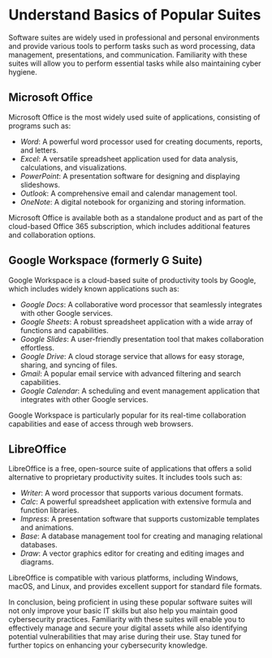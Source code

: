 # Understand Basics of Popular Suites

Software suites are widely used in professional and personal environments and provide various tools to perform tasks such as word processing, data management, presentations, and communication. Familiarity with these suites will allow you to perform essential tasks while also maintaining cyber hygiene.

## Microsoft Office

Microsoft Office is the most widely used suite of applications, consisting of programs such as:

- _Word_: A powerful word processor used for creating documents, reports, and letters.
- _Excel_: A versatile spreadsheet application used for data analysis, calculations, and visualizations.
- _PowerPoint_: A presentation software for designing and displaying slideshows.
- _Outlook_: A comprehensive email and calendar management tool.
- _OneNote_: A digital notebook for organizing and storing information.

Microsoft Office is available both as a standalone product and as part of the cloud-based Office 365 subscription, which includes additional features and collaboration options.

## Google Workspace (formerly G Suite)

Google Workspace is a cloud-based suite of productivity tools by Google, which includes widely known applications such as:

- _Google Docs_: A collaborative word processor that seamlessly integrates with other Google services.
- _Google Sheets_: A robust spreadsheet application with a wide array of functions and capabilities.
- _Google Slides_: A user-friendly presentation tool that makes collaboration effortless.
- _Google Drive_: A cloud storage service that allows for easy storage, sharing, and syncing of files.
- _Gmail_: A popular email service with advanced filtering and search capabilities.
- _Google Calendar_: A scheduling and event management application that integrates with other Google services.

Google Workspace is particularly popular for its real-time collaboration capabilities and ease of access through web browsers.

## LibreOffice

LibreOffice is a free, open-source suite of applications that offers a solid alternative to proprietary productivity suites. It includes tools such as:

- _Writer_: A word processor that supports various document formats.
- _Calc_: A powerful spreadsheet application with extensive formula and function libraries.
- _Impress_: A presentation software that supports customizable templates and animations.
- _Base_: A database management tool for creating and managing relational databases.
- _Draw_: A vector graphics editor for creating and editing images and diagrams.

LibreOffice is compatible with various platforms, including Windows, macOS, and Linux, and provides excellent support for standard file formats.

In conclusion, being proficient in using these popular software suites will not only improve your basic IT skills but also help you maintain good cybersecurity practices. Familiarity with these suites will enable you to effectively manage and secure your digital assets while also identifying potential vulnerabilities that may arise during their use. Stay tuned for further topics on enhancing your cybersecurity knowledge.
